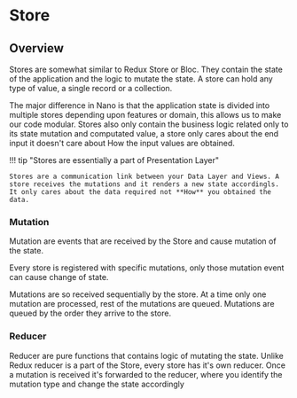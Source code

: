 # Store

## Overview

Stores are somewhat similar to Redux Store or Bloc. They contain the state of the application and the logic to mutate the state. A store can hold any type of value, a single record or a collection.

The major difference in Nano is that the application state is divided into multiple stores depending upon features or domain, this allows us to make our code modular. Stores also only contain the business logic related only to its state mutation and computated value, a store only cares about the end input it doesn't care about How the input values are obtained.

!!! tip "Stores are essentially a part of Presentation Layer"

    Stores are a communication link between your Data Layer and Views. A store receives the mutations and it renders a new state accordingls. It only cares about the data required not **How** you obtained the data.

### Mutation

Mutation are events that are received by the Store and cause mutation of the state.

Every store is registered with specific mutations, only those mutation event can cause change of state.

Mutations are so received sequentially by the store. At a time only one mutation are processed, rest of the mutations are queued. Mutations are queued by the order they arrive to the store.

### Reducer

Reducer are pure functions that contains logic  of mutating the state. Unlike Redux reducer is a part of the Store, every store has it's own reducer. Once a mutation is received it's forwarded to the reducer, where you identify the mutation type and change the state accordingly
